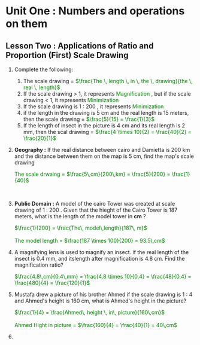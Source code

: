<link rel="stylesheet" href="https://unpkg.com/leaflet@1.7.1/dist/leaflet.css" />
<script src="https://unpkg.com/leaflet@1.7.1/dist/leaflet.js"></script>


# Unit One : Numbers and operations on them
## Lesson Two : Applications of Ratio and Proportion (First) Scale Drawing  

1.  Complete the following:
    1.  The scale drawing =     <span style="color:green"> $\frac{The \, length \, in \, the \, drawing}{the \, real \, length}$   </span>  
    2.  If the scale drawing > 1, it represents <span style="color:green">Magnification</span> , but if the scale drawing < 1, it represents <span style="color:green">Minimization</span>
    3.  If the scale drawing is 1 : 200 , it represents <span style="color:green">Minimization</span>
    4.  if the length in the drawing is 5 cm and the real length is 15 meters, then the scale drawing =     <span style="color:green"> $\frac{5}{15} = \frac{1}{3}$ </span>  
    5.  If the length of insect in the picture is 4 cm and its real length is 2 mm, then the scal drawing = <span style="color:green">$\frac{4 \times 10}{2} = \frac{40}{2} = \frac{20}{1}$</span>
2.  **Geography :** If the real distance between cairo and Damietta is 200 km and the distance between them on the map is 5 cm, find the map's scale drawing  

    <span style="color:green"> The scale drwaing = $\frac{5\,cm}{200\,km} = \frac{5}{200} = \frac{1}{40}$ </span>  
<br>

3.  **Public Domain :** A model of the cairo Tower was created at scale drawing of 1 : 200 . Given that the hieght of the Cairo Tower is 187 meters, what is the length of the model tower in **cm** ?  

    <span style="color:green"> $\frac{1}{200} = \frac{The\, model\,length}{187\, m}$  
    <br>
    The model length = $\frac{187 \times 100}{200} = 93.5\,cm$</span>
    
    
4.  A magnifying lens is used to magnify an insect. if the real length of the insect is 0.4 mm, and itslength after magnification is 4.8 cm. Find the magnification ratio? 

    <span style="color:green">$\frac{4.8\,cm}{0.4\,mm} = \frac{4.8 \times 10}{0.4} = \frac{48}{0.4} = \frac{480}{4} = \frac{120}{1}$ </span>  

5.  Mustafa drew a picture of his brother Ahmed if the scale drawing is 1 : 4 and Ahmed's height is 160 cm, what is Ahmed's height in the picture?

    <span style="color:green">$\frac{1}{4} = \frac{Ahmed\, height \, in\, picture}{160\,cm}$  
    <br>
    Ahmed Hight in picture = $\frac{160}{4} = \frac{40}{1} = 40\,cm$  </span>  

6.  

